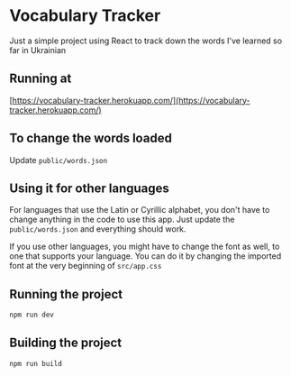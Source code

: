 # Vocabulary Tracker

Just a simple project using React to track down the words I've learned so far in Ukrainian

## Running at
[https://vocabulary-tracker.herokuapp.com/](https://vocabulary-tracker.herokuapp.com/)

## To change the words loaded
Update `public/words.json`

## Using it for other languages
For languages that use the Latin or Cyrillic alphabet, you don't have to change anything in the code to use this app. Just update the `public/words.json` and everything should work.

If you use other languages, you might have to change the font as well, to one that supports your language. You can do it by changing the imported font at the very beginning of `src/app.css`

## Running the project
```js
npm run dev
```

## Building the project
```js
npm run build
```
